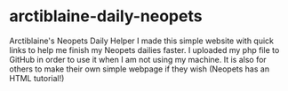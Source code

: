 # arctiblaine-daily-neopets
Arctiblaine's Neopets Daily Helper
 I made this simple website with quick links to help me finish my Neopets dailies faster. I uploaded my php file to GitHub in order to use it when I am not using my machine. It is also for others to make their own simple webpage if they wish (Neopets has an HTML tutorial!)
